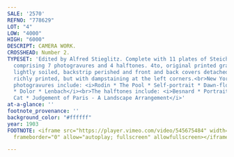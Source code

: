 ```yaml
---
SALE: '2570'
REFNO: "778629"
LOT: "4"
LOW: "4000"
HIGH: "6000"
DESCRIPT: CAMERA WORK.
CROSSHEAD: Number 2.
TYPESET: 'Edited by Alfred Stieglitz. Complete with 11 plates of Steichen''s work,
  comprising 7 photogravures and 4 halftones. 4to, original printed gray wrappers,
  lightly soiled, backstrip perished and front and back covers detached; the gravures
  richly printed, but with dampstaining at the left corners.<br>New York, 1903<br><br>The
  photogravures include: <i>Rodin * The Pool * Self-portrait * Dawn-flowers * Barholomé
  * Dolor * Lenbach</i><br>The halftones include: <i>Besnard * Portrait * Nude with
  Cat * Judgement of Paris - A Landscape Arrangement</i>'
at-a-glance: ''
footnote_provenance: ''
background_color: "#ffffff"
year: 1903
FOOTNOTE: <iframe src="https://player.vimeo.com/video/545675484" width="640" height="564"
  frameborder="0" allow="autoplay; fullscreen" allowfullscreen></iframe>

---
```

